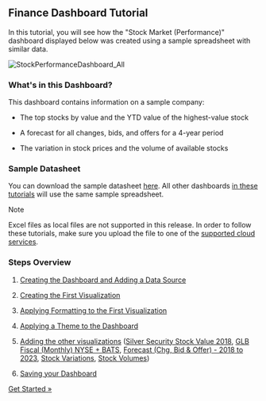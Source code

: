 ## Finance Dashboard Tutorial

In this tutorial, you will see how the "Stock Market (Performance)" dashboard displayed below was created using a sample spreadsheet with
similar data.

![StockPerformanceDashboard\_All](images/StockPerformanceDashboard_All.png)

### What's in this Dashboard?

This dashboard contains information on a sample company:

  - The top stocks by value and the YTD value of the highest-value stock

  - A forecast for all changes, bids, and offers for a 4-year period

  - The variation in stock prices and the volume of available stocks

<a name='sample-datasheet'></a>
### Sample Datasheet

You can download the sample datasheet [here](http://download.infragistics.com/reportplus/help/samples/Reveal_Dashboard_Tutorials.xlsx).
All other dashboards [in these tutorials](~/en/dashboard-tutorials/overview.md) will use
the same sample spreadsheet.

>[!NOTE]
>Excel files as local files are not supported in this release. In order to follow these tutorials, make sure you upload the file to one of the
[supported cloud services](~/en/datasources/overview.md).

### Steps Overview

1.  [Creating the Dashboard and Adding a Data Source](creating-the-dashboard.md)

2.  [Creating the First Visualization](selecting-data-visualization.md)

3.  [Applying Formatting to the First Visualization](applying-formatting-visualization.md)

4.  [Applying a Theme to the Dashboard](applying-theme.md)

5.  [Adding the other visualizations](adding-other-visualizations.md) ([Silver Security Stock Value 2018](Adding-Other-Visualizations.html#sis-stock-value-2018), [GLB Fiscal (Monthly) NYSE + BATS](Adding-Other-Visualizations.html#glb-fiscal-monthly), [Forecast (Chg, Bid & Offer) - 2018 to 2023](Adding-Other-Visualizations.html#forecast-change-bid-offers), [Stock Variations](Adding-Other-Visualizations.html#stock-variations), [Stock Volumes](Adding-Other-Visualizations.html#stock-volumes))

6.  [Saving your Dashboard](saving-dashboard.md)



[Get Started »](getting-started.md)
